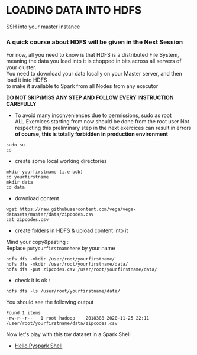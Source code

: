 # LOADING DATA INTO HDFS

SSH into your master instance

### A quick course about HDFS will be given in the Next Session
For now, all you need to know is that HDFS is a distributed File System,   
meaning the data you load into it is chopped in bits across all servers of your cluster.   
You need to download your data locally on your Master server, and then load it into HDFS   
to make it available to Spark from all Nodes from any executor

**DO NOT SKIP/MISS ANY STEP AND FOLLOW EVERY INSTRUCTION CAREFULLY**

- To avoid many inconveniences due to permissions, sudo as root  
  ALL Exercices starting from now should be done from the root user
  Not respecting this preliminary step in the next exercices can result in errors
**of course, this is totally forbidden in production environment**

```
sudo su
cd
```


- create some local working directories

```
mkdir yourfirstname (i.e bob)
cd yourfirstname
mkdir data 
cd data
```

- download content
```
wget https://raw.githubusercontent.com/vega/vega-datasets/master/data/zipcodes.csv
cat zipcodes.csv
```

- create folders in HDFS & upload content into it

Mind your copy&pasting :  
Replace `putyourfirstnamehere` by your name

```
hdfs dfs -mkdir /user/root/yourfirstname/
hdfs dfs -mkdir /user/root/yourfirstname/data/
hdfs dfs -put zipcodes.csv /user/root/yourfirstname/data/
```

- check it is ok :
```
hdfs dfs -ls /user/root/yourfirstname/data/
```
You should see the following output  

````
Found 1 items
-rw-r--r--   1 root hadoop    2018388 2020-11-25 22:11 /user/root/yourfirstname/data/zipcodes.csv
````


Now let's play with this toy dataset in a Spark Shell

- [Hello Pyspark Shell](https://github.com/mehdi-lamrani/spark-training-v2.0/blob/master/day%201/part%201/shell/exercices/02-pyspark-shell.md)

